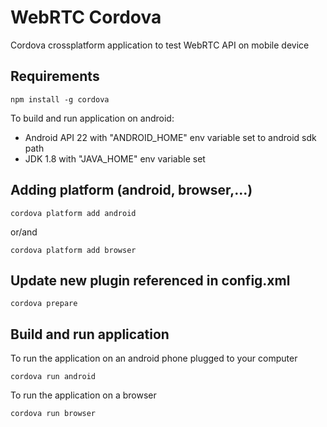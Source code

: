 # WebRTC Cordova

Cordova crossplatform application to test WebRTC API on mobile device

## Requirements
```
npm install -g cordova
```

To build and run application on android:
- Android API 22 with "ANDROID_HOME" env variable set to android sdk path
- JDK 1.8 with "JAVA_HOME" env variable set

## Adding platform (android, browser,...)
```
cordova platform add android
```
or/and
```
cordova platform add browser
```

## Update new plugin referenced in config.xml
```
cordova prepare
```

## Build and run application
To run the application on an android phone plugged to your computer
```
cordova run android
```
To run the application on a browser
```
cordova run browser
```